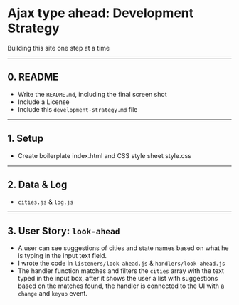 # Ajax type ahead: Development Strategy

Building this site one step at a time

---

## 0. README

* Write the `README.md`, including the final screen shot
* Include a License
* Include this `development-strategy.md` file

---

## 1. Setup

* Create boilerplate index.html and CSS style sheet style.css

---

## 2. Data & Log

- `cities.js` & `log.js`

---

## 3. User Story: `look-ahead`

- A user can see suggestions of cities and state names based on what he is typing in the input text field.
- I wrote the code in `listeners/look-ahead.js` & `handlers/look-ahead.js`
- The handler function matches and filters the `cities` array with the text typed in the input box, after it shows the user a list with suggestions based on the matches found, the handler is connected to the UI with a `change` and `keyup` event.